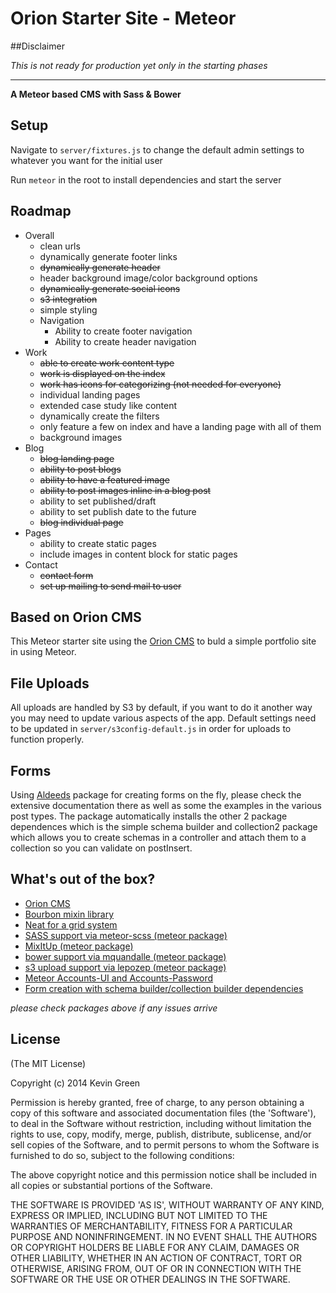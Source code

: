 Orion Starter Site - Meteor
=================


##Disclaimer

*This is not ready for production yet only in the starting phases*

---

**A Meteor based CMS with Sass & Bower**

## Setup

Navigate to `server/fixtures.js` to change the default admin settings to whatever you want for the initial user

Run `meteor` in the root to install dependencies and start the server

## Roadmap

* Overall
  * clean urls
  * dynamically generate footer links
  * ~~dynamically generate header~~
  * header background image/color background options
  * ~~dynamically generate social icons~~
  * ~~s3 integration~~
  * simple styling
  * Navigation
    * Ability to create footer navigation
    * Ability to create header navigation
* Work
  * ~~able to create work content type~~
  * ~~work is displayed on the index~~
  * ~~work has icons for categorizing (not needed for everyone)~~
  * individual landing pages
  * extended case study like content
  * dynamically create the filters
  * only feature a few on index and have a landing page with all of them
  * background images
* Blog
  * ~~blog landing page~~
  * ~~ability to post blogs~~
  * ~~ability to have a featured image~~
  * ~~ability to post images inline in a blog post~~
  * ability to set published/draft
  * ability to set publish date to the future
  * ~~blog individual page~~
* Pages
  * ability to create static pages
  * include images in content block for static pages
* Contact
  * ~~contact form~~
  * ~~set up mailing to send mail to user~~

## Based on Orion CMS

This Meteor starter site using the [Orion CMS](https://github.com/orionjs/core) to buld a simple portfolio site in using Meteor.

## File Uploads

All uploads are handled by S3 by default, if you want to do it another way you may need to update various aspects of the app. Default settings need to be updated in `server/s3config-default.js` in order for uploads to function properly.

## Forms

Using [Aldeeds](https://github.com/aldeed/meteor-autoform) package for creating forms on the fly, please check the extensive documentation there as well as some the examples in the various post types. The package automatically installs the other 2 package dependences which is the simple schema builder and collection2 package which allows you to create schemas in a controller and attach them to a collection so you can validate on postInsert.

## What's out of the box?

* [Orion CMS](https://github.com/orionjs/core)
* [Bourbon mixin library](http://bourbon.io/)
* [Neat for a grid system](http://neat.bourbon.io/)
* [SASS support via meteor-scss (meteor package)](https://github.com/fourseven/meteor-scss)
* [MixItUp (meteor package)](https://github.com/iamkevingreen/mixitup)
* [bower support via mquandalle (meteor package)](https://github.com/mquandalle/meteor-bower)
* [s3 upload support via lepozep (meteor package)](https://github.com/Lepozepo/S3/)
* [Meteor Accounts-UI and Accounts-Password](https://docs.meteor.com/#/basic/accounts)
* [Form creation with schema builder/collection builder dependencies](https://github.com/aldeed/meteor-autoform)

*please check packages above if any issues arrive*


## License

(The MIT License)

Copyright (c) 2014 Kevin Green

Permission is hereby granted, free of charge, to any person obtaining a copy of this software and associated documentation files (the 'Software'), to deal in the Software without restriction, including without limitation the rights to use, copy, modify, merge, publish, distribute, sublicense, and/or sell copies of the Software, and to permit persons to whom the Software is furnished to do so, subject to the following conditions:

The above copyright notice and this permission notice shall be included in all copies or substantial portions of the Software.

THE SOFTWARE IS PROVIDED 'AS IS', WITHOUT WARRANTY OF ANY KIND, EXPRESS OR IMPLIED, INCLUDING BUT NOT LIMITED TO THE WARRANTIES OF MERCHANTABILITY, FITNESS FOR A PARTICULAR PURPOSE AND NONINFRINGEMENT. IN NO EVENT SHALL THE AUTHORS OR COPYRIGHT HOLDERS BE LIABLE FOR ANY CLAIM, DAMAGES OR OTHER LIABILITY, WHETHER IN AN ACTION OF CONTRACT, TORT OR OTHERWISE, ARISING FROM, OUT OF OR IN CONNECTION WITH THE SOFTWARE OR THE USE OR OTHER DEALINGS IN THE SOFTWARE.
